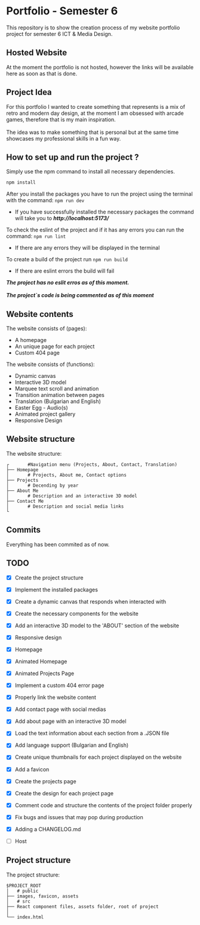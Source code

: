 # Portfolio - Semester 6
This repository is to show the creation process of my website portfolio project for semester 6 ICT & Media Design.

## Hosted Website

At the moment the portfolio is not hosted, however the links will be available here as soon as that is done.


## Project Idea

For this portfolio I wanted to create something that represents is a mix of retro and modern day design, at the moment I am obsessed with arcade games, therefore that is my main inspiration. <br> <br> The idea was to make something that is personal but at the same time showcases my professional skills in a fun way.

## How to set up and run the project ?

Simply use the npm command to install all necessary dependencies.

```bash
npm install 
```

After you install the packages you have to run the project using the terminal with the command: `npm run dev`

- If you have successfully installed the necessary packages the command will take you to ***http://localhost:5173/***

To check the eslint of the project and if it has any errors you can run the command: `npm run lint`
- If there are any errors they will be displayed in the terminal

To create a build of the project run `npm run build`
- If there are eslint errors the build will fail

***The project has no eslit erros as of this moment.*** <br><br>
***The project`s code is being commented as of this moment***

## Website contents

The website consists of (pages):
- A homepage
- An unique page for each project
- Custom 404 page

The website consists of (functions):
- Dynamic canvas
- Interactive 3D model
- Marquee text scroll and animation
- Transition animation between pages
- Translation (Bulgarian and English)
- Easter Egg - Audio(s) 
- Animated project gallery
- Responsive Design


## Website structure

The website structure: 
```
┌       #Navigation menu (Projects, About, Contact, Translation)
├── Homepage
│       # Projects, About me, Contact options 
├── Projects
│       # Decending by year
├── About Me
│       # Description and an interactive 3D model
├── Contact Me
│       # Description and social media links
└

```

## Commits

Everything has been commited as of now.

## TODO
- [X] Create the project structure
- [X] Implement the installed packages
- [X] Create a dynamic canvas that responds when interacted with
- [X] Create the necessary components for the website
- [X] Add an interactive 3D model to the 'ABOUT' section of the website
- [X] Responsive design
- [X] Homepage
- [X] Animated Homepage
- [X] Animated Projects Page
- [X] Implement a custom 404 error page
- [X] Properly link the website content
- [X] Add contact page with social medias
- [X] Add about page with an interactive 3D model
- [X] Load the text information about each section from a .JSON file
- [X] Add language support (Bulgarian and English)
- [X] Create unique thumbnails for each project displayed on the website
- [X] Add a favicon
- [X] Create the projects page
- [X] Create the design for each project page
- [X] Comment code and structure the contents of the project folder properly
- [X] Fix bugs and issues that may pop during production
- [X] Adding a CHANGELOG.md
- [ ] Host


## Project structure

The project structure: 
```
$PROJECT_ROOT
│   # public
├── images, favicon, assets
│   # src
├── React component files, assets folder, root of project
│
└── index.html
```

